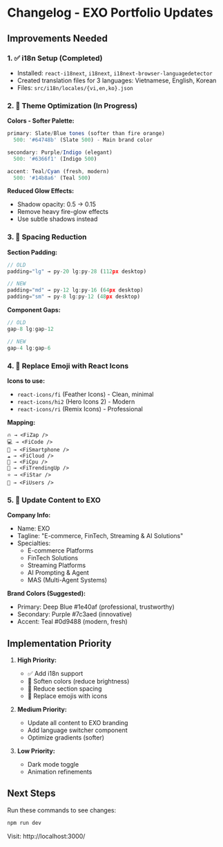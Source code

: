 # Changelog - EXO Portfolio Updates

## Improvements Needed

### 1. ✅ i18n Setup (Completed)
- Installed: `react-i18next`, `i18next`, `i18next-browser-languagedetector`
- Created translation files for 3 languages: Vietnamese, English, Korean
- Files: `src/i18n/locales/{vi,en,ko}.json`

### 2. 🔄 Theme Optimization (In Progress)
**Colors - Softer Palette:**
```javascript
primary: Slate/Blue tones (softer than fire orange)
  500: '#64748b' (Slate 500) - Main brand color

secondary: Purple/Indigo (elegant)
  500: '#6366f1' (Indigo 500)

accent: Teal/Cyan (fresh, modern)
  500: '#14b8a6' (Teal 500)
```

**Reduced Glow Effects:**
- Shadow opacity: 0.5 → 0.15
- Remove heavy fire-glow effects
- Use subtle shadows instead

### 3. 🔄 Spacing Reduction
**Section Padding:**
```javascript
// OLD
padding="lg" → py-20 lg:py-28 (112px desktop)

// NEW
padding="md" → py-12 lg:py-16 (64px desktop)
padding="sm" → py-8 lg:py-12 (48px desktop)
```

**Component Gaps:**
```javascript
// OLD
gap-8 lg:gap-12

// NEW
gap-4 lg:gap-6
```

### 4. 🔄 Replace Emoji with React Icons
**Icons to use:**
- `react-icons/fi` (Feather Icons) - Clean, minimal
- `react-icons/hi2` (Hero Icons 2) - Modern
- `react-icons/ri` (Remix Icons) - Professional

**Mapping:**
```
🔥 → <FiZap />
💻 → <FiCode />
📱 → <FiSmartphone />
☁️ → <FiCloud />
🤖 → <FiCpu />
🚀 → <FiTrendingUp />
⭐ → <FiStar />
👥 → <FiUsers />
```

### 5. 🔄 Update Content to EXO
**Company Info:**
- Name: EXO
- Tagline: "E-commerce, FinTech, Streaming & AI Solutions"
- Specialties:
  - E-commerce Platforms
  - FinTech Solutions
  - Streaming Platforms
  - AI Prompting & Agent
  - MAS (Multi-Agent Systems)

**Brand Colors (Suggested):**
- Primary: Deep Blue #1e40af (professional, trustworthy)
- Secondary: Purple #7c3aed (innovative)
- Accent: Teal #0d9488 (modern, fresh)

## Implementation Priority

1. **High Priority:**
   - ✅ Add i18n support
   - 🔄 Soften colors (reduce brightness)
   - 🔄 Reduce section spacing
   - 🔄 Replace emojis with icons

2. **Medium Priority:**
   - Update all content to EXO branding
   - Add language switcher component
   - Optimize gradients (softer)

3. **Low Priority:**
   - Dark mode toggle
   - Animation refinements

## Next Steps

Run these commands to see changes:
```bash
npm run dev
```

Visit: http://localhost:3000/
